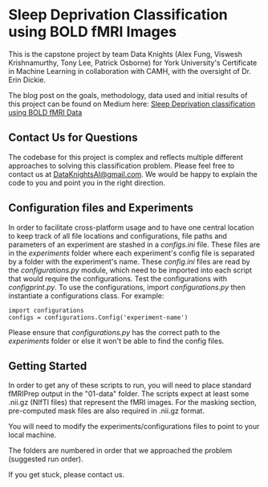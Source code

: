 # Sleep Deprivation Classification using BOLD fMRI Images
This is the capstone project by team Data Knights (Alex Fung, Viswesh Krishnamurthy, Tony Lee, Patrick Osborne) for York University's Certificate in Machine Learning in collaboration with CAMH, with the oversight of Dr. Erin Dickie.

The blog post on the goals, methodology, data used and initial results of this project can be found on Medium here: [Sleep Deprivation classification using BOLD fMRI Data](https://medium.com/@visweshkris/sleep-deprivation-classification-using-bold-fmri-data-9cb762720131)

## Contact Us for Questions

The codebase for this project is complex and reflects multiple different approaches to solving this classification problem. Please feel free to contact us at DataKnightsAI@gmail.com. We would be happy to explain the code to you and point you in the right direction.

## Configuration files and Experiments
In order to facilitate cross-platform usage and to have one central location to keep track of all file locations and configurations, file paths and parameters of an experiment are stashed in a *configs.ini* file. These files are in the *experiments* folder where each experiment's config file is separated by a folder with the experiment's name. These *config.ini* files are read by the *configurations.py* module, which need to be imported into each script that would require the configurations. Test the configurations with *configprint.py*. To use the configurations, import *configurations.py* then instantiate a configurations class. For example: 

    import configurations
    configs = configurations.Config('experiment-name')

Please ensure that *configurations.py* has the correct path to the *experiments* folder or else it won't be able to find the config files.

## Getting Started

In order to get any of these scripts to run, you will need to place standard fMRIPrep output in the "01-data" folder. The scripts expect at least some .nii.gz (NIfTI files) that represent the fMRI images. For the masking section, pre-computed mask files are also required in .nii.gz format.

You will need to modify the experiments/configurations files to point to your local machine.

The folders are numbered in order that we approached the problem (suggested run order).

If you get stuck, please contact us.